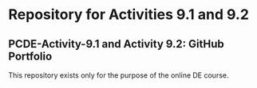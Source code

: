 # Repository for Activities 9.1 and 9.2

## PCDE-Activity-9.1 and Activity 9.2: GitHub Portfolio

This repository exists only for the purpose of the online DE course. 
